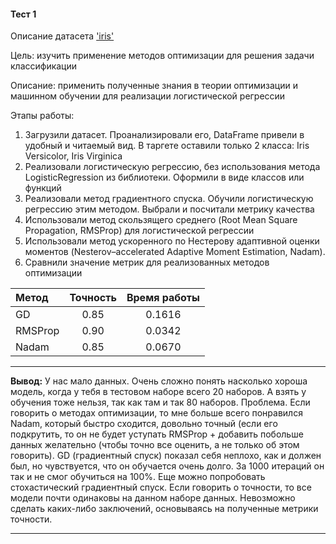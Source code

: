 #### Тест 1

Описание датасета ['iris'](https://scikit-learn.org/stable/modules/generated/sklearn.datasets.load_iris.html)

Цель: изучить применение методов оптимизации для решения задачи классификации

Описание: применить полученные знания в теории оптимизации и машинном обучении для реализации логистической регрессии  

Этапы работы:
1. Загрузили датасет. Проанализировали его, DataFrame привели в удобный и читаемый вид. В таргете оставили только 2 класса: Iris Versicolor, Iris Virginica
2. Реализовали логистическую регрессию, без использования метода LogisticRegression из библиотеки. Оформили в виде классов или функций
3. Реализовали метод градиентного спуска. Обучили логистическую регрессию этим методом. Выбрали и посчитали метрику качества
4. Использовали метод скользящего среднего (Root Mean Square Propagation, RMSProp) для логистической регрессии
5. Использовали метод ускоренного по Нестерову адаптивной оценки моментов (Nesterov–accelerated Adaptive Moment Estimation, Nadam).
6. Сравнили значение метрик для реализованных методов оптимизации



| Метод        | Точность | Время работы |
|:-------------|:--------:|:------------:|
| GD           |   0.85   |    0.1616    | 
| RMSProp      |   0.90   |    0.0342    |
| Nadam        |   0.85   |    0.0670    | 
<hr>
<b>Вывод:</b> У нас мало данных. Очень сложно понять насколько хороша модель, когда у тебя в тестовом наборе всего 20 наборов. А взять у обучения тоже нельзя, так как там и так 80 наборов. Проблема.   
Если говорить о методах оптимизации, то мне больше всего понравился Nadam, который быстро сходится, довольно точный (если его подкрутить, то он не будет уступать RMSProp + добавить побольше данных желательно (чтобы точно все оценить, а не только об этом говорить).   
GD (градиентный спуск) показал себя неплохо, как и должен был, но чувствуется, что он обучается очень долго. За 1000 итераций он так и не смог обучиться на 100%. Еще можно попробовать стохастический градиентный спуск.   
Если говорить о точности, то все модели почти одинаковы на данном наборе данных. Невозможно сделать каких-либо заключений, основываясь на полученные метрики точности.
<hr>






